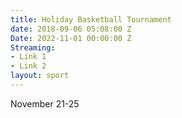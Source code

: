 ```yaml
---
title: Holiday Basketball Tournament
date: 2018-09-06 05:08:00 Z
Date: 2022-11-01 00:00:00 Z
Streaming:
- Link 1
- Link 2
layout: sport
---
```


November 21-25